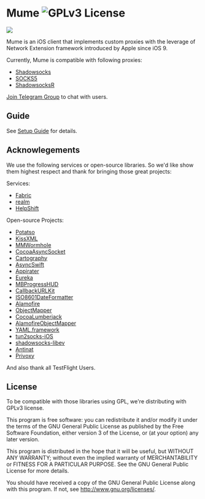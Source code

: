 # Mume ![GPLv3 License](https://img.shields.io/badge/License-GPLv3-blue.svg)

<a href="https://itunes.apple.com/app/mume-vpn/id1144787928?l=en&mt=8">![](https://cdn.rawgit.com/liruqi/Mume-iOS/master/Download.svg)</a>

Mume is an iOS client that implements custom proxies with the leverage of Network Extension framework introduced by Apple since iOS 9.

Currently, Mume is compatible with following proxies:

- [Shadowsocks](https://shadowsocks.org)
- [SOCKS5](https://www.ietf.org/rfc/rfc1928.txt)
- [ShadowsocksR](https://github.com/breakwa11/shadowsocks-rss)

[Join Telegram Group](https://telegram.me/mumevpn) to chat with users.

## Guide

See [Setup Guide](../../wiki/Setup-Guide) for details.

## Acknowlegements

We use the following services or open-source libraries. So we'd like show them highest respect and thank for bringing those great projects:

Services:

- [Fabric](https://get.fabric.io/)
- [realm](https://realm.io/)
- [HelpShift](https://www.helpshift.com)

Open-source Projects:
- [Potatso](https://github.com/shadowsocks/Potatso)
- [KissXML](https://github.com/robbiehanson/KissXML)
- [MMWormhole](https://github.com/mutualmobile/MMWormhole)
- [CocoaAsyncSocket](https://github.com/robbiehanson/CocoaAsyncSocket)
- [Cartography](https://github.com/robb/Cartography)
- [AsyncSwift](https://github.com/duemunk/Async)
- [Appirater](https://github.com/arashpayan/appirater)
- [Eureka](https://github.com/xmartlabs/Eureka)
- [MBProgressHUD](https://github.com/matej/MBProgressHUD)
- [CallbackURLKit](https://github.com/phimage/CallbackURLKit)
- [ISO8601DateFormatter](https://github.com/boredzo/iso-8601-date-formatter)
- [Alamofire](https://github.com/Alamofire/Alamofire)
- [ObjectMapper](https://github.com/Hearst-DD/ObjectMapper)
- [CocoaLumberjack](https://github.com/CocoaLumberjack/CocoaLumberjack)
- [AlamofireObjectMapper](https://github.com/tristanhimmelman/AlamofireObjectMapper)
- [YAML.framework](https://github.com/mirek/YAML.framework)
- [tun2socks-iOS](https://github.com/shadowsocks/tun2socks-iOS)
- [shadowsocks-libev](https://github.com/shadowsocks/shadowsocks-libev)
- [Antinat](http://antinat.sourceforge.net/)
- [Privoxy](https://www.privoxy.org/)

And also thank all TestFlight Users.

## License

To be compatible with those libraries using GPL, we're distributing with GPLv3 license.

This program is free software: you can redistribute it and/or modify it under the terms of the GNU General Public License as published by the Free Software Foundation, either version 3 of the License, or (at your option) any later version.

This program is distributed in the hope that it will be useful, but WITHOUT ANY WARRANTY; without even the implied warranty of MERCHANTABILITY or FITNESS FOR A PARTICULAR PURPOSE. See the GNU General Public License for more details.

You should have received a copy of the GNU General Public License along with this program. If not, see http://www.gnu.org/licenses/.


